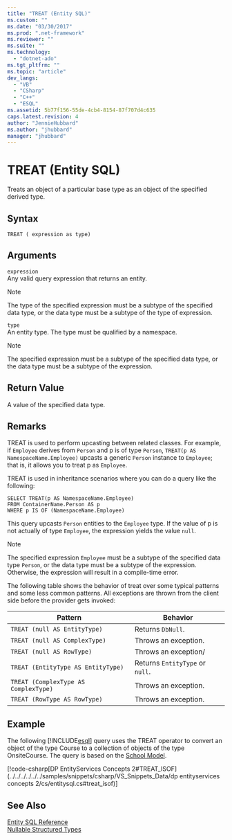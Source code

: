 ```yaml
---
title: "TREAT (Entity SQL)"
ms.custom: ""
ms.date: "03/30/2017"
ms.prod: ".net-framework"
ms.reviewer: ""
ms.suite: ""
ms.technology: 
  - "dotnet-ado"
ms.tgt_pltfrm: ""
ms.topic: "article"
dev_langs: 
  - "VB"
  - "CSharp"
  - "C++"
  - "ESQL"
ms.assetid: 5b77f156-55de-4cb4-8154-87f707d4c635
caps.latest.revision: 4
author: "JennieHubbard"
ms.author: "jhubbard"
manager: "jhubbard"
---
```

# TREAT (Entity SQL)
Treats an object of a particular base type as an object of the specified derived type.  
  
## Syntax  
  
```  
TREAT ( expression as type)  
```  
  
## Arguments  
 `expression`  
 Any valid query expression that returns an entity.  
  
> [!NOTE]
>  The type of the specified expression must be a subtype of the specified data type, or the data type must be a subtype of the type of expression.  
  
 `type`  
 An entity type. The type must be qualified by a namespace.  
  
> [!NOTE]
>  The specified expression must be a subtype of the specified data type, or the data type must be a subtype of the expression.  
  
## Return Value  
 A value of the specified data type.  
  
## Remarks  
 TREAT is used to perform upcasting between related classes. For example, if `Employee` derives from `Person` and p is of type `Person`, `TREAT(p AS NamespaceName.Employee)` upcasts a generic `Person` instance to `Employee`; that is, it allows you to treat p as `Employee`.  
  
 TREAT is used in inheritance scenarios where you can do a query like the following:  
  
```  
SELECT TREAT(p AS NamespaceName.Employee)  
FROM ContainerName.Person AS p  
WHERE p IS OF (NamespaceName.Employee)   
```  
  
 This query upcasts `Person` entities to the `Employee` type. If the value of p is not actually of type `Employee`, the expression yields the value `null`.  
  
> [!NOTE]
>  The specified expression `Employee` must be a subtype of the specified data type `Person`, or the data type must be a subtype of the expression. Otherwise, the expression will result in a compile-time error.  
  
 The following table shows the behavior of treat over some typical patterns and some less common patterns. All exceptions are thrown from the client side before the provider gets invoked:  
  
|Pattern|Behavior|  
|-------------|--------------|  
|`TREAT (null AS EntityType)`|Returns `DbNull`.|  
|`TREAT (null AS ComplexType)`|Throws an exception.|  
|`TREAT (null AS RowType)`|Throws an exception/|  
|`TREAT (EntityType AS EntityType)`|Returns `EntityType` or `null`.|  
|`TREAT (ComplexType AS ComplexType)`|Throws an exception.|  
|`TREAT (RowType AS RowType)`|Throws an exception.|  
  
## Example  
 The following [!INCLUDE[esql](../../../../../../includes/esql-md.md)] query uses the TREAT operator to convert an object of the type Course to a collection of objects of the type OnsiteCourse. The query is based on the [School Model](http://msdn.microsoft.com/en-us/859a9587-81ea-4a45-9bc0-f8d330e1adac).  
  
 [!code-csharp[DP EntityServices Concepts 2#TREAT_ISOF](../../../../../../samples/snippets/csharp/VS_Snippets_Data/dp entityservices concepts 2/cs/entitysql.cs#treat_isof)]  
  
## See Also  
 [Entity SQL Reference](../../../../../../docs/framework/data/adonet/ef/language-reference/entity-sql-reference.md)   
 [Nullable Structured Types](../../../../../../docs/framework/data/adonet/ef/language-reference/nullable-structured-types-entity-sql.md)
